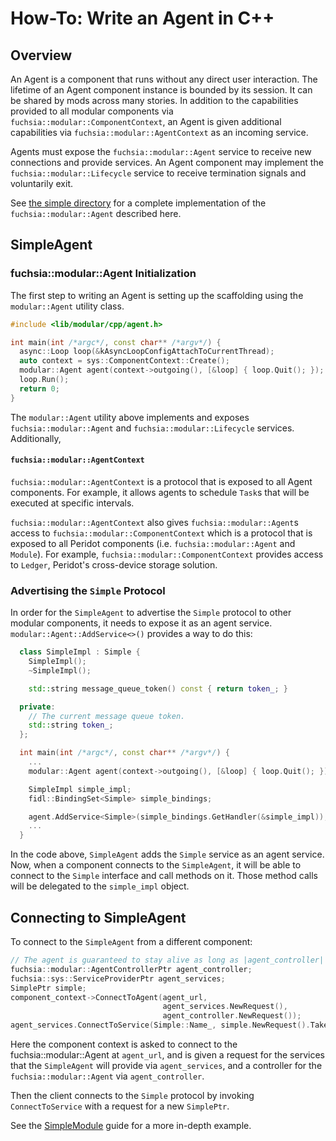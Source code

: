 # How-To: Write an Agent in C++

## Overview

An Agent is a component that runs without any direct user interaction. The lifetime of an Agent
component instance is bounded by its session.  It can be shared by mods across many stories. In
addition to the capabilities provided to all modular components via
`fuchsia::modular::ComponentContext`, an Agent is given additional capabilities via
`fuchsia::modular::AgentContext` as an incoming service.

Agents must expose the `fuchsia::modular::Agent` service to receive new connections and provide
services. An Agent component may implement the `fuchsia::modular::Lifecycle` service to receive termination signals and voluntarily exit.

See [the simple directory](../simple/) for a complete implementation of
the `fuchsia::modular::Agent` described here.

## SimpleAgent

### fuchsia::modular::Agent Initialization

The first step to writing an Agent is setting up the scaffolding using the `modular::Agent` utility
class.

```c++
#include <lib/modular/cpp/agent.h>

int main(int /*argc*/, const char** /*argv*/) {
  async::Loop loop(&kAsyncLoopConfigAttachToCurrentThread);
  auto context = sys::ComponentContext::Create();
  modular::Agent agent(context->outgoing(), [&loop] { loop.Quit(); });
  loop.Run();
  return 0;
}
```

The `modular::Agent` utility above implements and exposes `fuchsia::modular::Agent` and
`fuchsia::modular::Lifecycle` services. Additionally,

#### `fuchsia::modular::AgentContext`

`fuchsia::modular::AgentContext` is a protocol that is exposed to all Agent components.
For example, it allows agents to schedule `Task`s that will be executed at
specific intervals.

`fuchsia::modular::AgentContext` also gives `fuchsia::modular::Agent`s access to
`fuchsia::modular::ComponentContext` which is a protocol that is exposed to all
Peridot components (i.e. `fuchsia::modular::Agent` and `Module`).
For example, `fuchsia::modular::ComponentContext` provides access to `Ledger`,
Peridot's cross-device storage solution.

### Advertising the `Simple` Protocol

In order for the `SimpleAgent` to advertise the `Simple` protocol to other modular components,
it needs to expose it as an agent service. `modular::Agent::AddService<>()` provides a way to do
this:

```c++
  class SimpleImpl : Simple {
    SimpleImpl();
    ~SimpleImpl();

    std::string message_queue_token() const { return token_; }

  private:
    // The current message queue token.
    std::string token_;
  };

  int main(int /*argc*/, const char** /*argv*/) {
    ...
    modular::Agent agent(context->outgoing(), [&loop] { loop.Quit(); });

    SimpleImpl simple_impl;
    fidl::BindingSet<Simple> simple_bindings;

    agent.AddService<Simple>(simple_bindings.GetHandler(&simple_impl));
    ...
  }
```

In the code above, `SimpleAgent` adds the `Simple` service as an agent service. Now, when a
component connects to the `SimpleAgent`, it will be able to connect to the `Simple` interface and
call methods on it. Those method calls will be delegated to the `simple_impl` object.

## Connecting to SimpleAgent

To connect to the `SimpleAgent` from a different component:

```c++
// The agent is guaranteed to stay alive as long as |agent_controller| stays in scope.
fuchsia::modular::AgentControllerPtr agent_controller;
fuchsia::sys::ServiceProviderPtr agent_services;
SimplePtr simple;
component_context->ConnectToAgent(agent_url,
                                  agent_services.NewRequest(),
                                  agent_controller.NewRequest());
agent_services.ConnectToService(Simple::Name_, simple.NewRequest().TakeChannel());
```

Here the component context is asked to connect to the fuchsia::modular::Agent at `agent_url`,
and is given a request for the services that the `SimpleAgent` will provide via `agent_services`,
and a controller for the `fuchsia::modular::Agent` via `agent_controller`.

Then the client connects to the `Simple` protocol by invoking `ConnectToService` with
a request for a new `SimplePtr`.

See the [SimpleModule](how_to_write_a_mod.md) guide for a more in-depth example.
